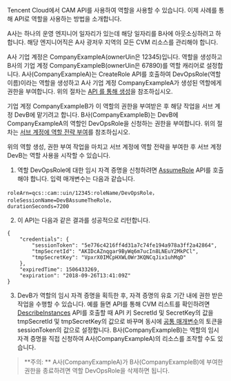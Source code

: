 Tencent Cloud에서 CAM API를 사용하여 역할을 사용할 수 있습니다. 이제 사례를 통해 API로 역할을 사용하는 방법을 소개합니다.

A사는 하나의 운영 엔지니어 일자리가 있는데 해당 일자리를 B사에 아웃소싱하려고 하합니다. 해당 엔지니어직은 A사 광저우 지역의 모든 CVM 리소스를 관리해야 합니다.

A사 기업 계정은 CompanyExampleA(ownerUin은 12345)입니다. 역할을 생성하고 B사의 기업 계정 CompanyExampleB(ownerUin은 67890)를 역할 캐리어로 설정합니다. A사(CompanyExampleA)는 CreateRole API를 호출하여 DevOpsRole(역할 이름)이라는 역할을 생성하고 A사 기업 계정 CompanyExampleA가 생성된 역할에게 권한을 부여합니다. 위의 절차는 [API 를 통해 생성](https://cloud.tencent.com/document/product/598/19381#.E9.80.9A.E8.BF.87-api-.E5.88.9B.E5.BB.BA)을 참조하십시오.

기업 계정 CompanyExampleB가 이 역할의 권한을 부여받은 후 해당 작업을 서브 계정 DevB에 맡기려고 합니다. B사(CompanyExampleB)는 DevB에 CompanyExampleA의 역할인 DevOpsRole을 신청하는 권한을 부여합니다. 위의 절차는 [서브 계정에 역할 전략 부여](https://cloud.tencent.com/document/product/598/19422)를 참조하십시오.

위의 역할 생성, 권한 부여 작업을 마치고 서브 계정에 역할 전략을 부여한 후 서브 계정 DevB는 역할 사용을 시작할 수 있습니다.

1. 역할 DevOpsRole에 대한 임시 자격 증명을 신청하려면 [AssumeRole](https://cloud.tencent.com/document/product/598/13895) API를 호출해야 합니다. 입력 매개변수는 다음과 같습니다.
```
roleArn=qcs::cam::uin/12345:roleName/DevOpsRole，
roleSessionName=DevBAssumeTheRole，
durationSeconds=7200
```
2. 이 API는 다음과 같은 결과를 성공적으로 리턴합니다.
```
{
	"credentials": {
		"sessionToken": "5e776c4216ff4d31a7c74fe194a978a3ff2a42864",
		"tmpSecretId": "AKIDcAZnqgar9ByWq6m7ucIn8LNEuY2MkPCl",
		"tmpSecretKey": "VpxrX0IMCpHXWL0Wr3KQNCqJix1uhMqD"
	},
	"expiredTime": 1506433269,
	"expiration": "2018-09-26T13:41:09Z"
}
```
3. DevB가 역할의 임시 자격 증명을 획득한 후, 자격 증명의 유효 기간 내에 권한 받은 작업을 수행할 수 있습니다. 예를 들면 API를 통해 CVM 리스트를 확인하려면 [DescribeInstances](https://cloud.tencent.com/document/product/213/15728) API를 호출할 때 API 키 SecretId 및 SecretKey의 값을 tmpSecretId 및 tmpSecretKey의 값으로 바꾸며 동시에 [공통 매개변수](https://cloud.tencent.com/document/api/213/15692)의 토큰을 sessionToken의 값으로 설정합니다. B사(CompanyExampleB)는 역할의 임시 자격 증명을 직접 신청하여 A사(CompanyExampleA)의 리소스를 조작할 수도 있습니다.
>**주의: **
>A사(CompanyExampleA)가 B사(CompanyExampleB)에 부여한 권한을 종료하려면 역할 DevOpsRole을 삭제하면 됩니다.
